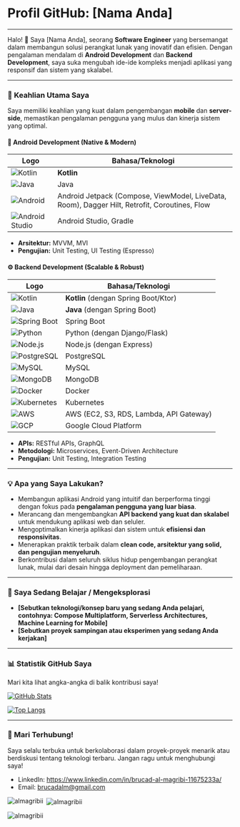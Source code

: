 # Profil GitHub: [Nama Anda]

---

Halo! 👋 Saya [Nama Anda], seorang **Software Engineer** yang bersemangat dalam membangun solusi perangkat lunak yang inovatif dan efisien. Dengan pengalaman mendalam di **Android Development** dan **Backend Development**, saya suka mengubah ide-ide kompleks menjadi aplikasi yang responsif dan sistem yang skalabel.

---

### 🚀 Keahlian Utama Saya

Saya memiliki keahlian yang kuat dalam pengembangan **mobile** dan **server-side**, memastikan pengalaman pengguna yang mulus dan kinerja sistem yang optimal.

#### 📱 Android Development (Native & Modern)
| Logo | Bahasa/Teknologi |
|---|---|
| ![Kotlin](/images/kotlin.png) | **Kotlin** |
| ![Java](/images/java.png) | Java |
| ![Android](/images/android.png) | Android Jetpack (Compose, ViewModel, LiveData, Room), Dagger Hilt, Retrofit, Coroutines, Flow |
| ![Android Studio](/images/android_studio.png) | Android Studio, Gradle |

* **Arsitektur:** MVVM, MVI
* **Pengujian:** Unit Testing, UI Testing (Espresso)

#### ⚙️ Backend Development (Scalable & Robust)
| Logo | Bahasa/Teknologi |
|---|---|
| ![Kotlin](/images/kotlin.png) | **Kotlin** (dengan Spring Boot/Ktor) |
| ![Java](/images/java.png) | **Java** (dengan Spring Boot) |
| ![Spring Boot](/images/spring_boot.png) | Spring Boot |
| ![Python](/images/python.png) | Python (dengan Django/Flask) |
| ![Node.js](/images/nodejs.png) | Node.js (dengan Express) |
| ![PostgreSQL](/images/postgresql.png) | PostgreSQL |
| ![MySQL](/images/mysql.png) | MySQL |
| ![MongoDB](/images/mongodb.png) | MongoDB |
| ![Docker](/images/docker.png) | Docker |
| ![Kubernetes](/images/kubernetes.png) | Kubernetes |
| ![AWS](/images/aws.png) | AWS (EC2, S3, RDS, Lambda, API Gateway) |
| ![GCP](/images/gcp.png) | Google Cloud Platform |

* **APIs:** RESTful APIs, GraphQL
* **Metodologi:** Microservices, Event-Driven Architecture
* **Pengujian:** Unit Testing, Integration Testing

---

### 💡 Apa yang Saya Lakukan?

* Membangun aplikasi Android yang intuitif dan berperforma tinggi dengan fokus pada **pengalaman pengguna yang luar biasa**.
* Merancang dan mengembangkan **API backend yang kuat dan skalabel** untuk mendukung aplikasi web dan seluler.
* Mengoptimalkan kinerja aplikasi dan sistem untuk **efisiensi dan responsivitas**.
* Menerapkan praktik terbaik dalam **clean code, arsitektur yang solid, dan pengujian menyeluruh**.
* Berkontribusi dalam seluruh siklus hidup pengembangan perangkat lunak, mulai dari desain hingga deployment dan pemeliharaan.

---

### 🌱 Saya Sedang Belajar / Mengeksplorasi

* **[Sebutkan teknologi/konsep baru yang sedang Anda pelajari, contohnya: Compose Multiplatform, Serverless Architectures, Machine Learning for Mobile]**
* **[Sebutkan proyek sampingan atau eksperimen yang sedang Anda kerjakan]**

---

### 📊 Statistik GitHub Saya

Mari kita lihat angka-angka di balik kontribusi saya!

[![GitHub Stats](https://github-readme-stats.vercel.app/api?username=almagribii&show_icons=true&theme=radical&hide_border=true)](https://github.com/almagribii)

[![Top Langs](https://github-readme-stats.vercel.app/api/top-langs/?username=almagribii&layout=compact&theme=radical&hide_border=true)](https://github.com/almagribii)

---

### 🤝 Mari Terhubung!

Saya selalu terbuka untuk berkolaborasi dalam proyek-proyek menarik atau berdiskusi tentang teknologi terbaru. Jangan ragu untuk menghubungi saya!

* LinkedIn: https://www.linkedin.com/in/brucad-al-magribi-11675233a/
* Email: brucadalm@gmail.com

<p><img align="left" src="https://github-readme-stats.vercel.app/api/top-langs?username=almagribii&show_icons=true&locale=en&layout=compact" alt="almagribii" /></p>

<p>&nbsp;<img align="center" src="https://github-readme-stats.vercel.app/api?username=almagribii&show_icons=true&locale=en" alt="almagribii" /></p>

<p><img align="center" src="https://github-readme-streak-stats.herokuapp.com/?user=almagribii&" alt="almagribii" /></p>
